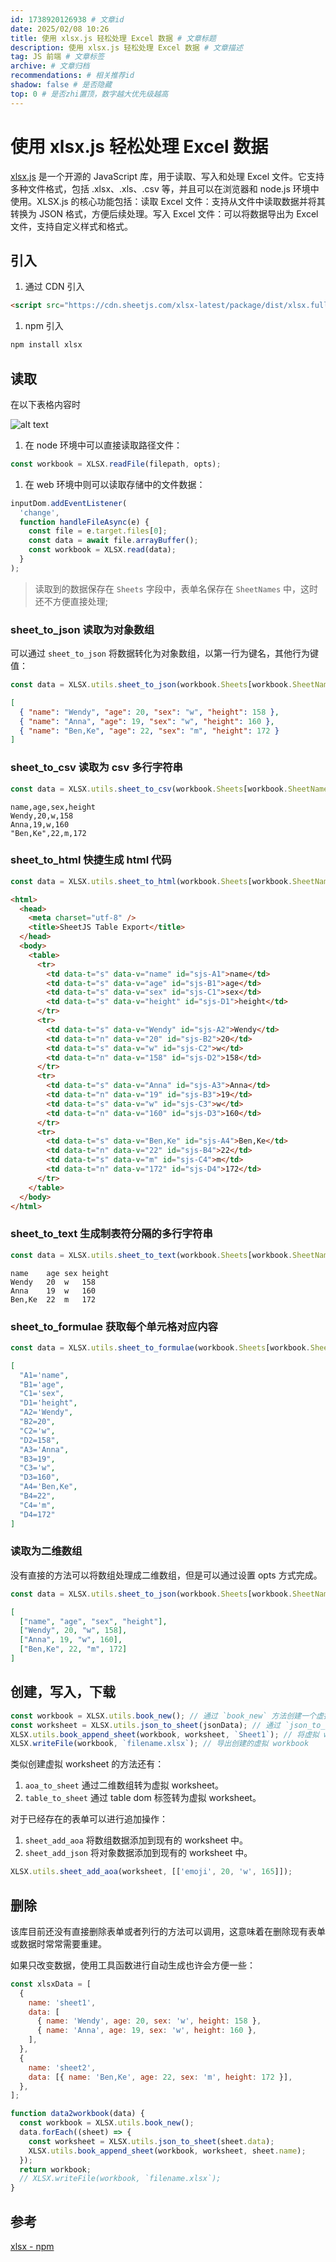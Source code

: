 ```yaml
---
id: 1738920126938 # 文章id
date: 2025/02/08 10:26
title: 使用 xlsx.js 轻松处理 Excel 数据 # 文章标题
description: 使用 xlsx.js 轻松处理 Excel 数据 # 文章描述
tag: JS 前端 # 文章标签
archive: # 文章归档
recommendations: # 相关推荐id
shadow: false # 是否隐藏
top: 0 # 是否zhi置顶，数字越大优先级越高
---
```


# 使用 xlsx.js 轻松处理 Excel 数据

[xlsx.js](https://www.npmjs.com/package/xlsx) 是一个开源的 JavaScript 库，用于读取、写入和处理 Excel 文件。它支持多种文件格式，包括 .xlsx、.xls、.csv 等，并且可以在浏览器和 node.js 环境中使用。XLSX.js 的核心功能包括：读取 Excel 文件：支持从文件中读取数据并将其转换为 JSON 格式，方便后续处理。写入 Excel 文件：可以将数据导出为 Excel 文件，支持自定义样式和格式。

## 引入

1. 通过 CDN 引入

```html title=hidden
<script src="https://cdn.sheetjs.com/xlsx-latest/package/dist/xlsx.full.min.js"></script>
```

1. npm 引入

```bash title=hidden
npm install xlsx
```

## 读取

在以下表格内容时

![alt text](assets/ExcelWithXlsxJs/image-1.png)

1. 在 node 环境中可以直接读取路径文件：

```js
const workbook = XLSX.readFile(filepath, opts);
```

1. 在 web 环境中则可以读取存储中的文件数据：

```js
inputDom.addEventListener(
  'change',
  function handleFileAsync(e) {
    const file = e.target.files[0];
    const data = await file.arrayBuffer();
    const workbook = XLSX.read(data);
  }
);
```

> 读取到的数据保存在 `Sheets` 字段中，表单名保存在 `SheetNames` 中，这时还不方便直接处理;

### sheet_to_json 读取为对象数组

可以通过 `sheet_to_json` 将数据转化为对象数组，以第一行为键名，其他行为键值：

```js
const data = XLSX.utils.sheet_to_json(workbook.Sheets[workbook.SheetNames[0]]);
```

```json
[
  { "name": "Wendy", "age": 20, "sex": "w", "height": 158 },
  { "name": "Anna", "age": 19, "sex": "w", "height": 160 },
  { "name": "Ben,Ke", "age": 22, "sex": "m", "height": 172 }
]
```

### sheet_to_csv 读取为 csv 多行字符串

```js
const data = XLSX.utils.sheet_to_csv(workbook.Sheets[workbook.SheetNames[0]]);
```

```text
name,age,sex,height
Wendy,20,w,158
Anna,19,w,160
"Ben,Ke",22,m,172
```

### sheet_to_html 快捷生成 html 代码

```js
const data = XLSX.utils.sheet_to_html(workbook.Sheets[workbook.SheetNames[0]]);
```

```html
<html>
  <head>
    <meta charset="utf-8" />
    <title>SheetJS Table Export</title>
  </head>
  <body>
    <table>
      <tr>
        <td data-t="s" data-v="name" id="sjs-A1">name</td>
        <td data-t="s" data-v="age" id="sjs-B1">age</td>
        <td data-t="s" data-v="sex" id="sjs-C1">sex</td>
        <td data-t="s" data-v="height" id="sjs-D1">height</td>
      </tr>
      <tr>
        <td data-t="s" data-v="Wendy" id="sjs-A2">Wendy</td>
        <td data-t="n" data-v="20" id="sjs-B2">20</td>
        <td data-t="s" data-v="w" id="sjs-C2">w</td>
        <td data-t="n" data-v="158" id="sjs-D2">158</td>
      </tr>
      <tr>
        <td data-t="s" data-v="Anna" id="sjs-A3">Anna</td>
        <td data-t="n" data-v="19" id="sjs-B3">19</td>
        <td data-t="s" data-v="w" id="sjs-C3">w</td>
        <td data-t="n" data-v="160" id="sjs-D3">160</td>
      </tr>
      <tr>
        <td data-t="s" data-v="Ben,Ke" id="sjs-A4">Ben,Ke</td>
        <td data-t="n" data-v="22" id="sjs-B4">22</td>
        <td data-t="s" data-v="m" id="sjs-C4">m</td>
        <td data-t="n" data-v="172" id="sjs-D4">172</td>
      </tr>
    </table>
  </body>
</html>
```

### sheet_to_text 生成制表符分隔的多行字符串

```js
const data = XLSX.utils.sheet_to_text(workbook.Sheets[workbook.SheetNames[0]]);
```

```text
name	age	sex	height
Wendy	20	w	158
Anna	19	w	160
Ben,Ke	22	m	172
```

### sheet_to_formulae 获取每个单元格对应内容

```js
const data = XLSX.utils.sheet_to_formulae(workbook.Sheets[workbook.SheetNames[0]]);
```

```json
[
  "A1='name",
  "B1='age",
  "C1='sex",
  "D1='height",
  "A2='Wendy",
  "B2=20",
  "C2='w",
  "D2=158",
  "A3='Anna",
  "B3=19",
  "C3='w",
  "D3=160",
  "A4='Ben,Ke",
  "B4=22",
  "C4='m",
  "D4=172"
]
```

### 读取为二维数组

没有直接的方法可以将数组处理成二维数组，但是可以通过设置 opts 方式完成。

```js
const data = XLSX.utils.sheet_to_json(workbook.Sheets[workbook.SheetNames[0]], { header: 1 });
```

```json
[
  ["name", "age", "sex", "height"],
  ["Wendy", 20, "w", 158],
  ["Anna", 19, "w", 160],
  ["Ben,Ke", 22, "m", 172]
]
```

## 创建，写入，下载

```js
const workbook = XLSX.utils.book_new(); // 通过 `book_new` 方法创建一个虚拟 workbook。
const worksheet = XLSX.utils.json_to_sheet(jsonData); // 通过 `json_to_sheet` 等方法创建一个虚拟 worksheet。
XLSX.utils.book_append_sheet(workbook, worksheet, `Sheet1`); // 将虚拟 worksheet 添加入虚拟 workbook中
XLSX.writeFile(workbook, `filename.xlsx`); // 导出创建的虚拟 workbook
```

类似创建虚拟 worksheet 的方法还有：

1.  `aoa_to_sheet` 通过二维数组转为虚拟 worksheet。
1.  `table_to_sheet` 通过 table dom 标签转为虚拟 worksheet。

对于已经存在的表单可以进行追加操作：

1. `sheet_add_aoa` 将数组数据添加到现有的 worksheet 中。
1. `sheet_add_json` 将对象数据添加到现有的 worksheet 中。

```js
XLSX.utils.sheet_add_aoa(worksheet, [['emoji', 20, 'w', 165]]);
```

## 删除

该库目前还没有直接删除表单或者列行的方法可以调用，这意味着在删除现有表单或数据时常常需要重建。

如果只改变数据，使用工具函数进行自动生成也许会方便一些：

```js
const xlsxData = [
  {
    name: 'sheet1',
    data: [
      { name: 'Wendy', age: 20, sex: 'w', height: 158 },
      { name: 'Anna', age: 19, sex: 'w', height: 160 },
    ],
  },
  {
    name: 'sheet2',
    data: [{ name: 'Ben,Ke', age: 22, sex: 'm', height: 172 }],
  },
];
```

```js
function data2workbook(data) {
  const workbook = XLSX.utils.book_new();
  data.forEach((sheet) => {
    const worksheet = XLSX.utils.json_to_sheet(sheet.data);
    XLSX.utils.book_append_sheet(workbook, worksheet, sheet.name);
  });
  return workbook;
  // XLSX.writeFile(workbook, `filename.xlsx`);
}
```

## 参考

[xlsx - npm](https://www.npmjs.com/package/xlsx)
